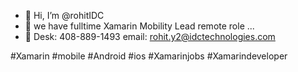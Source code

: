 - 👋 Hi, I’m @rohitIDC
- 👀 we have fulltime Xamarin Mobility Lead remote role ...
- 🌱 Desk: 408-889-1493
email: rohit.y2@idctechnologies.com

#Xamarin #mobile #Android #ios #Xamarinjobs #Xamarindeveloper
